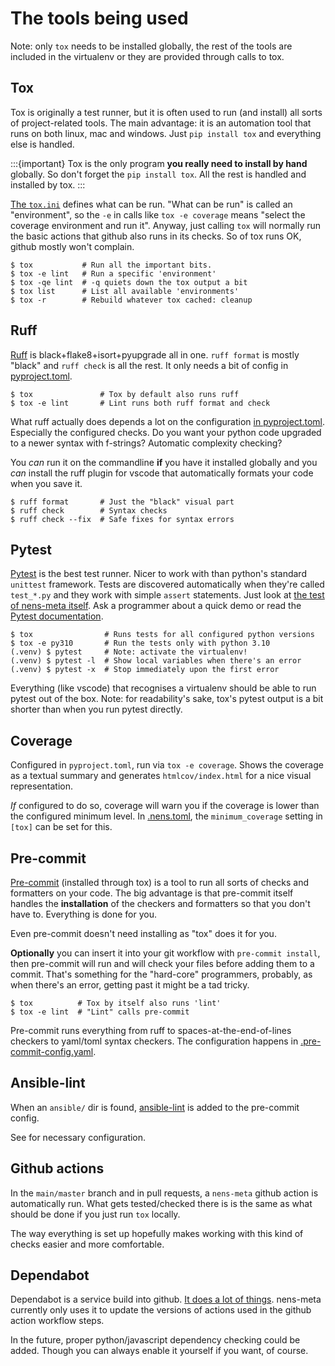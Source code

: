 # The tools being used

Note: only `tox` needs to be installed globally, the rest of the tools are included in the virtualenv or they are provided through calls to tox.

## Tox

Tox is originally a test runner, but it is often used to run (and install) all sorts of project-related tools. The main advantage: it is an automation tool that runs on both linux, mac and windows. Just `pip install tox` and everything else is handled.

:::{important}
Tox is the only program **you really need to install by hand** globally. So don't forget the `pip install tox`. All the rest is handled and installed by tox.
:::


[The `tox.ini`](config-files.md#toxini) defines what can be run. "What can be run" is called an "environment", so the `-e` in calls like `tox -e coverage` means "select the coverage environment and run it". Anyway, just calling `tox` will normally run the basic actions that github also runs in its checks. So of tox runs OK, github mostly won't complain.

```console
$ tox           # Run all the important bits.
$ tox -e lint   # Run a specific 'environment'
$ tox -qe lint  # -q quiets down the tox output a bit
$ tox list      # List all available 'environments'
$ tox -r        # Rebuild whatever tox cached: cleanup
```


## Ruff

[Ruff](https://docs.astral.sh/ruff/) is black+flake8+isort+pyupgrade all in one. `ruff format` is mostly "black" and `ruff check` is all the rest. It only needs a bit of config in [pyproject.toml](config-files.md#pyprojecttoml).

```console
$ tox               # Tox by default also runs ruff
$ tox -e lint       # Lint runs both ruff format and check
```

What ruff actually does depends a lot on the configuration  [in pyproject.toml](config-files.md#pyprojecttoml). Especially the configured checks. Do you want your python code upgraded to a newer syntax with f-strings? Automatic complexity checking?

You *can* run it on the commandline **if** you have it installed globally and you *can* install the ruff plugin for vscode that automatically formats your code when you save it.

```console
$ ruff format       # Just the "black" visual part
$ ruff check        # Syntax checks
$ ruff check --fix  # Safe fixes for syntax errors
```


## Pytest

[Pytest](https://docs.pytest.org) is the best test runner. Nicer to work with than python's standard `unittest` framework. Tests are discovered automatically when they're called `test_*.py` and they work with simple `assert` statements. Just look at [the test of nens-meta itself](https://github.com/nens/nens-meta/tree/main/nens_meta/tests). Ask a programmer about a quick demo or read the [Pytest documentation](https://docs.pytest.org).

```console
$ tox                # Runs tests for all configured python versions
$ tox -e py310       # Run the tests only with python 3.10
(.venv) $ pytest     # Note: activate the virtualenv!
(.venv) $ pytest -l  # Show local variables when there's an error
(.venv) $ pytest -x  # Stop immediately upon the first error
```

Everything (like vscode) that recognises a virtualenv should be able to run pytest out of the box. Note: for readability's sake, tox's pytest output is a bit shorter than when you run pytest directly.

## Coverage

Configured in `pyproject.toml`, run via `tox -e coverage`. Shows the coverage as a textual summary and generates `htmlcov/index.html` for a nice visual representation.

*If* configured to do so, coverage will warn you if the coverage is lower than the configured minimum level. In [.nens.toml](config-files.md#nenstoml), the `minimum_coverage` setting in `[tox]` can be set for this.


## Pre-commit

[Pre-commit](https://pre-commit.com/) (installed through tox) is a tool to run all sorts of checks and formatters on your code. The big advantage is that pre-commit itself handles the **installation** of the checkers and formatters so that you don't have to. Everything is done for you.

Even pre-commit doesn't need installing as "tox" does it for you.

**Optionally** you can insert it into your git workflow with `pre-commit install`, then pre-commit will run and will check your files before adding them to a commit. That's something for the "hard-core" programmers, probably, as when there's an error, getting past it might be a tad tricky.

```console
$ tox          # Tox by itself also runs 'lint'
$ tox -e lint  # "Lint" calls pre-commit
```

Pre-commit runs everything from ruff to spaces-at-the-end-of-lines checkers to yaml/toml syntax checkers. The configuration happens in [.pre-commit-config.yaml](./config-files.md#pre-commit-configyaml).


## Ansible-lint

When an `ansible/` dir is found, [ansible-lint](https://ansible.readthedocs.io/projects/lint) is added to the pre-commit config.

See [](config-files.md#requirementsyml) for necessary configuration.


## Github actions

In the `main/master` branch and in pull requests, a `nens-meta` github action is automatically run. What gets tested/checked there is is the same as what should be done if you just run `tox` locally.

The way everything is set up hopefully makes working with this kind of checks easier and more comfortable.


## Dependabot

Dependabot is a service build into github. [It does a lot of things](https://docs.github.com/en/code-security/dependabot/working-with-dependabot). nens-meta currently only uses it to update the versions of actions used in the github action workflow steps.

In the future, proper python/javascript dependency checking could be added. Though you can always enable it yourself if you want, of course.
